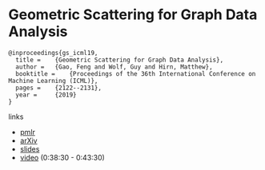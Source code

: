 # Geometric Scattering for Graph Data Analysis

```
@inproceedings{gs_icml19,
  title = 	 {Geometric Scattering for Graph Data Analysis},
  author = 	 {Gao, Feng and Wolf, Guy and Hirn, Matthew},
  booktitle = 	 {Proceedings of the 36th International Conference on Machine Learning (ICML)},
  pages = 	 {2122--2131},
  year = 	 {2019}
}
```

links
- [pmlr](http://proceedings.mlr.press/v97/gao19e.html)
- [arXiv](https://arxiv.org/abs/1810.03068)
- [slides](https://icml.cc/media/Slides/icml/2019/halla(13-11-00)-13-11-35-4866-geometric_scatt.pdf)
- [video](https://www.facebook.com/icml.imls/videos/308727963404001) (0:38:30 - 0:43:30)
